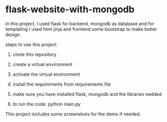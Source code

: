 # flask-website-with-mongodb

In this project, I used flask for backend, mongodb as database and for templating I used html jinja and frontend some bootstrap to make better design.

steps to use this project:

1) clone this repository

2) create a virtual environment

3) activate the virtual environment

4) install the requirements from requirements file

5) make sure you have installed flask, mongodb and the libraries nedded

6) to run the code: python main.py

This project includes some screenshots for the demo if needed.
